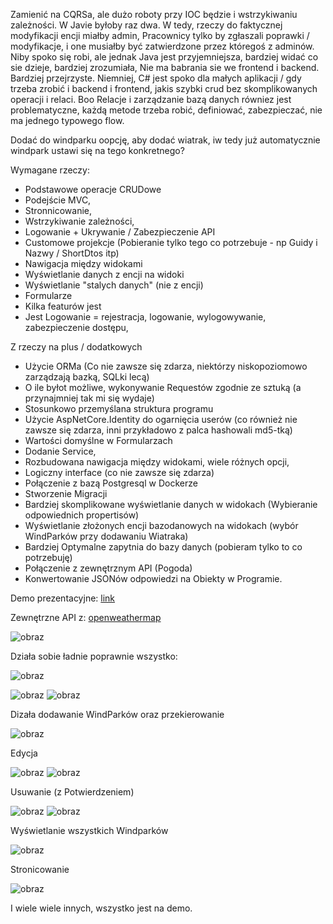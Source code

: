 Zamienić na CQRSa, ale dużo roboty przy IOC będzie i wstrzykiwaniu zależności.
W Javie byłoby raz dwa. W tedy, rzeczy do faktycznej modyfikacji encji miałby admin,
Pracownicy tylko by zgłaszali poprawki / modyfikacje, i one musiałby być zatwierdzone przez któregoś z adminów.
Niby spoko się robi, ale jednak Java jest przyjemniejsza, bardziej widać co sie dzieje, bardziej zrozumiała, Nie ma babrania sie we frontend i backend.
Bardziej przejrzyste.
Niemniej, C# jest spoko dla małych aplikacji / gdy trzeba zrobić i backend i frontend, jakis szybki crud bez skomplikowanych operacji i relaci.
Boo Relacje i zarządzanie bazą danych równiez jest problematyczne, każdą metode trzeba robić, definiować, zabezpieczać, nie ma jednego typowego flow.

Dodać do windparku oopcję, aby dodać wiatrak, iw tedy już automatycznie windpark ustawi się na tego konkretnego?


Wymagane rzeczy:
- Podstawowe operacje CRUDowe
- Podejście MVC,
- Stronnicowanie,
- Wstrzykiwanie zależności,
- Logowanie + Ukrywanie / Zabezpieczenie API
- Customowe projekcje (Pobieranie tylko tego co potrzebuje - np Guidy i Nazwy / ShortDtos itp)
- Nawigacja między widokami
- Wyświetlanie danych z encji na widoki
- Wyświetlanie "stalych danych" (nie z encji)
- Formularze
- Kilka featurów jest
- Jest Logowanie  = rejestracja, logowanie, wylogowywanie, zabezpieczenie dostępu, 


Z rzeczy na plus / dodatkowych
- Użycie ORMa (Co nie zawsze się zdarza, niektórzy niskopoziomowo zarządzają bazką, SQLki lecą)
- O ile byłot możliwe, wykonywanie Requestów zgodnie ze sztuką (a przynajmniej tak mi się wydaje)
- Stosunkowo przemyślana struktura programu
- Użycie AspNetCore.Identity do ogarnięcia userów (co również nie zawsze się zdarza, inni przykładowo z palca hashowali md5-tką)
- Wartości domyślne w Formularzach
- Dodanie Service,
- Rozbudowana nawigacja między widokami, wiele różnych opcji,
- Logiczny interface (co nie zawsze się zdarza)
- Połączenie z bazą Postgresql w Dockerze
- Stworzenie Migracji
- Bardziej skomplikowane wyświetlanie danych w widokach (Wybieranie odpowiednich propertisów)
- Wyświetlanie złożonych encji bazodanowych na widokach (wybór WindParków przy dodawaniu Wiatraka)
- Bardziej Optymalne zapytnia do bazy danych (pobieram tylko to co potrzebuję)
- Połączenie z zewnętrznym API (Pogoda)
- Konwertowanie JSONów odpowiedzi na Obiekty w Programie.

Demo prezentacyjne:
[link](https://youtu.be/cTLI487_VlI)

Zewnętrzne API z: [openweathermap](https://openweathermap.org/current#multi)

![obraz](https://github.com/Mateoswiatek/WindmillsManagment/assets/115046087/4e3d673e-f359-4307-abce-fb92798c2c27)


Działa sobie ładnie poprawnie wszystko:


![obraz](https://github.com/Mateoswiatek/WindmillsManagment/assets/115046087/ddee5933-65ad-48a4-8922-49898ce1b95e)

![obraz](https://github.com/Mateoswiatek/WindmillsManagment/assets/115046087/bf9a9a57-ede5-4583-af59-9cbddc0af325)
![obraz](https://github.com/Mateoswiatek/WindmillsManagment/assets/115046087/8f492b51-a30f-4443-836b-79dceb3340f0)


Dizała dodawanie WindParków oraz przekierowanie


![obraz](https://github.com/Mateoswiatek/WindmillsManagment/assets/115046087/ac21e463-76f4-4b99-8795-8946fb94e06e)


Edycja


![obraz](https://github.com/Mateoswiatek/WindmillsManagment/assets/115046087/99839a65-06f9-4ac2-819a-0b1560a5993c)
![obraz](https://github.com/Mateoswiatek/WindmillsManagment/assets/115046087/27cbcda6-795d-4340-8f16-03bec48a8914)


Usuwanie (z Potwierdzeniem)


![obraz](https://github.com/Mateoswiatek/WindmillsManagment/assets/115046087/326a38a8-ad2c-463c-bf53-db3a5d3cf5d2)
![obraz](https://github.com/Mateoswiatek/WindmillsManagment/assets/115046087/1c518023-977b-4031-9c08-0be7c173109c)


Wyświetlanie wszystkich Windparków


![obraz](https://github.com/Mateoswiatek/WindmillsManagment/assets/115046087/362a7c7d-059e-4027-bb2a-d5816510d915)


Stronicowanie


![obraz](https://github.com/Mateoswiatek/WindmillsManagment/assets/115046087/91ee97f1-4229-4561-aa3e-255ef940ec0b)


I wiele wiele innych, wszystko jest na demo.

